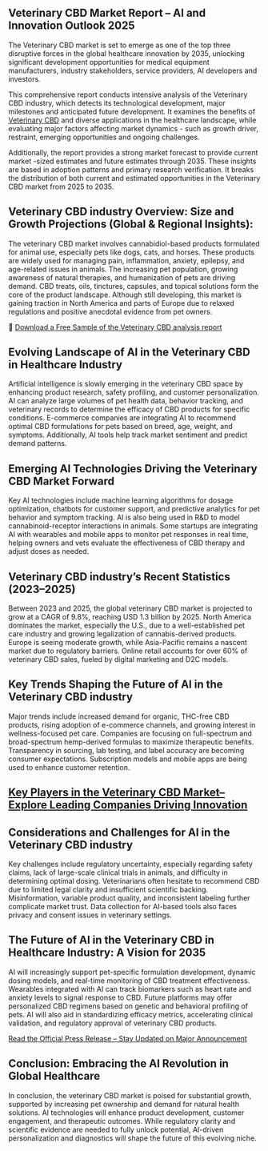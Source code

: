 ## Veterinary CBD Market Report – AI and Innovation Outlook 2025

The Veterinary CBD market is set to emerge as one of the top three disruptive forces in the global healthcare innovation by 2035, unlocking significant development opportunities for medical equipment manufacturers, industry stakeholders, service providers, AI developers and investors.

This comprehensive report conducts intensive analysis of the Veterinary CBD industry, which detects its technological development, major milestones and anticipated future development. It examines the benefits of [Veterinary CBD](https://www.marketresearchfuture.com/reports/veterinary-cbd-market-8138) and diverse applications in the healthcare landscape, while evaluating major factors affecting market dynamics - such as growth driver, restraint, emerging opportunities and ongoing challenges.

Additionally, the report provides a strong market forecast to provide current market -sized estimates and future estimates through 2035. These insights are based in adoption patterns and primary research verification. It breaks the distribution of both current and estimated opportunities in the Veterinary CBD market from 2025 to 2035.

## Veterinary CBD industry Overview: Size and Growth Projections (Global & Regional Insights):

The veterinary CBD market involves cannabidiol-based products formulated for animal use, especially pets like dogs, cats, and horses. These products are widely used for managing pain, inflammation, anxiety, epilepsy, and age-related issues in animals. The increasing pet population, growing awareness of natural therapies, and humanization of pets are driving demand. CBD treats, oils, tinctures, capsules, and topical solutions form the core of the product landscape. Although still developing, this market is gaining traction in North America and parts of Europe due to relaxed regulations and positive anecdotal evidence from pet owners.

🎯 [Download a Free Sample of the Veterinary CBD analysis report](https://www.marketresearchfuture.com/sample_request/8138)

## Evolving Landscape of AI in the Veterinary CBD in Healthcare Industry

Artificial intelligence is slowly emerging in the veterinary CBD space by enhancing product research, safety profiling, and customer personalization. AI can analyze large volumes of pet health data, behavior tracking, and veterinary records to determine the efficacy of CBD products for specific conditions. E-commerce companies are integrating AI to recommend optimal CBD formulations for pets based on breed, age, weight, and symptoms. Additionally, AI tools help track market sentiment and predict demand patterns.

## Emerging AI Technologies Driving the Veterinary CBD Market Forward

Key AI technologies include machine learning algorithms for dosage optimization, chatbots for customer support, and predictive analytics for pet behavior and symptom tracking. AI is also being used in R&D to model cannabinoid-receptor interactions in animals. Some startups are integrating AI with wearables and mobile apps to monitor pet responses in real time, helping owners and vets evaluate the effectiveness of CBD therapy and adjust doses as needed.

## Veterinary CBD industry’s Recent Statistics (2023–2025)

Between 2023 and 2025, the global veterinary CBD market is projected to grow at a CAGR of 9.8%, reaching USD 1.3 billion by 2025. North America dominates the market, especially the U.S., due to a well-established pet care industry and growing legalization of cannabis-derived products. Europe is seeing moderate growth, while Asia-Pacific remains a nascent market due to regulatory barriers. Online retail accounts for over 60% of veterinary CBD sales, fueled by digital marketing and D2C models.

## Key Trends Shaping the Future of AI in the Veterinary CBD industry

Major trends include increased demand for organic, THC-free CBD products, rising adoption of e-commerce channels, and growing interest in wellness-focused pet care. Companies are focusing on full-spectrum and broad-spectrum hemp-derived formulas to maximize therapeutic benefits. Transparency in sourcing, lab testing, and label accuracy are becoming consumer expectations. Subscription models and mobile apps are being used to enhance customer retention.

## [Key Players in the Veterinary CBD Market– Explore Leading Companies Driving Innovation](https://www.marketresearchfuture.com/reports/veterinary-cbd-market/companies)

## Considerations and Challenges for AI in the Veterinary CBD industry

Key challenges include regulatory uncertainty, especially regarding safety claims, lack of large-scale clinical trials in animals, and difficulty in determining optimal dosing. Veterinarians often hesitate to recommend CBD due to limited legal clarity and insufficient scientific backing. Misinformation, variable product quality, and inconsistent labeling further complicate market trust. Data collection for AI-based tools also faces privacy and consent issues in veterinary settings.

## The Future of AI in the Veterinary CBD in Healthcare Industry: A Vision for 2035

AI will increasingly support pet-specific formulation development, dynamic dosing models, and real-time monitoring of CBD treatment effectiveness. Wearables integrated with AI can track biomarkers such as heart rate and anxiety levels to signal response to CBD. Future platforms may offer personalized CBD regimens based on genetic and behavioral profiling of pets. AI will also aid in standardizing efficacy metrics, accelerating clinical validation, and regulatory approval of veterinary CBD products.

[Read the Official Press Release – Stay Updated on Major Announcement](https://www.marketresearchfuture.com/press-release/veterinary-cbd-market)

## Conclusion: Embracing the AI Revolution in Global Healthcare

In conclusion, the veterinary CBD market is poised for substantial growth, supported by increasing pet ownership and demand for natural health solutions. AI technologies will enhance product development, customer engagement, and therapeutic outcomes. While regulatory clarity and scientific evidence are needed to fully unlock potential, AI-driven personalization and diagnostics will shape the future of this evolving niche. 
